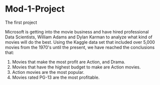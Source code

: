 # Mod-1-Project
The first project

Microsoft is getting into the movie business and have hired professional Data Scientists, William Adams and Dylan Karman to analyze what kind of movies will do the best. Using the Kaggle data set that included over 5,000 movies from the 1970's until the present, we have reached the conclusions that:
  1. Movies that make the most profit are Action, and Drama.
  2. Movies that have the highest budget to make are Action movies.
  3. Action movies are the most popular.
  4. Movies rated PG-13 are the most profitable.
